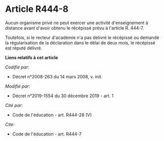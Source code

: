 # Article R444-8

Aucun organisme privé ne peut exercer une activité d'enseignement à distance avant d'avoir obtenu le récépissé prévu à
l'article R. 444-7.

Toutefois, si le recteur d'académie n'a pas délivré le récépissé ou demandé la régularisation de la déclaration dans le délai
de deux mois, le récépissé est réputé délivré.

**Liens relatifs à cet article**

_Codifié par_:

  - Décret n°2008-263 du 14 mars 2008, v. init.

_Modifié par_:

  - Décret n°2019-1554 du 30 décembre 2019 - art. 1

_Cité par_:

  - Code de l'éducation - art. R444-28 (V)

_Cite_:

  - Code de l'éducation - art. R444-7
